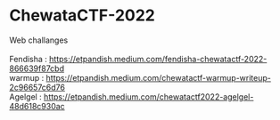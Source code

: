 # ChewataCTF-2022

Web challanges 
<br><br>
Fendisha : https://etpandish.medium.com/fendisha-chewatactf-2022-866639f87cbd <br>
warmup : https://etpandish.medium.com/chewatactf-warmup-writeup-2c96657c6d76 <br>
Agelgel : https://etpandish.medium.com/chewatactf2022-agelgel-48d618c930ac <br>
